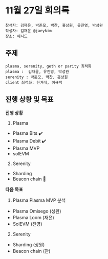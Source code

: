 # 11월 27일 회의록

```
참석자: 김재윤, 박준모, 박찬, 홍상원, 유진영, 박성완
작성자: 김재윤 @jaeykim
장소: 해시드
```

## 주제
```
plasma, serenity, geth or parity 최적화
plasma :  김재윤, 유진영, 박성완
serenity : 박준모, 박찬, 홍상원
client 최적화: 한겨레, 이규택
```

## 진행 상황 및 목표
**진행 상황**
1. Plasma
- Plasma Bits  ✔️
- Plasma Debit ✔️
- Plasma MVP
- solEVM

2. Serenity
- Sharding
- Beacon chain 💬

**다음 목표**
1. Plasma
Plasma MVP 분석
- Plasma Omisego (성완)
- Plasma Loom (재윤)
- SolEVM (진영)

2. Serenity
- Sharding (상원)
- Beacon chain (찬)
